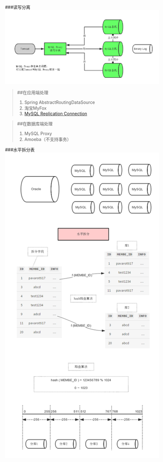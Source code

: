 
###读写分离
![RW Splitting](https://raw.githubusercontent.com/troyz/images/master/mysql/MySQL%20%E8%AF%BB%E5%86%99%E5%88%86%E7%A6%BB.png)

> ##在应用端处理
> 
> 1. Spring AbstractRoutingDataSource
> 2. 淘宝MyFox
> 3. [MySQL Replication Connection](http://dev.mysql.com/doc/connector-j/en/connector-j-master-slave-replication-connection.html)

> ##在数据库端处理
>
> 1. MySQL Proxy
> 2. Amoeba（不支持事务）

###水平拆分表
![MySQL水平拆分](https://raw.githubusercontent.com/troyz/images/master/mysql/MySQL%E6%8B%86%E5%88%86%E6%95%B0%E6%8D%AE%E8%A1%A8.png)

